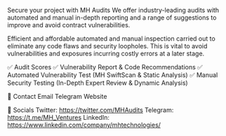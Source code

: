 Secure your project with MH Audits
We offer industry-leading audits with automated and manual in-depth reporting and a range of suggestions to improve and avoid contract vulnerabilities.

Efficient and affordable automated and manual inspection carried out to eliminate any code flaws and security loopholes. This is vital to avoid vulnerabilities and exposures incurring costly errors at a later stage.

✅ Audit Scores
✅ Vulnerability Report & Code Recommendations
✅ Automated Vulnerability Test (MH SwiftScan & Static Analysis)
✅ Manual Security Testing (In-Depth Expert Review & Dynamic Analysis)

📱 Contact
Email
Telegram
Website

🔔 Socials
Twitter: https://twitter.com/MHAudits
Telegram: https://t.me/MH_Ventures
LinkedIn: https://www.linkedin.com/company/mhtechnologies/
